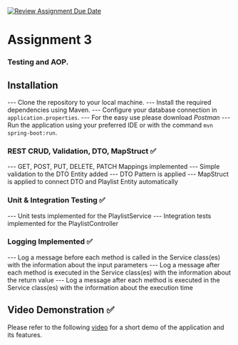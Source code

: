 [![Review Assignment Due Date](https://classroom.github.com/assets/deadline-readme-button-24ddc0f5d75046c5622901739e7c5dd533143b0c8e959d652212380cedb1ea36.svg)](https://classroom.github.com/a/3fWo0lBx)
<h1> Assignment 3 </h1>
<h3> Testing and AOP. </h3>


## Installation

--- Clone the repository to your local machine.
--- Install the required dependencies using Maven.
--- Configure your database connection in `application.properties`.
--- For the easy use please download _Postman_
--- Run the application using your preferred IDE or with the command `mvn spring-boot:run`.

### REST CRUD, Validation, DTO, MapStruct  ✅

--- GET, POST, PUT, DELETE, PATCH Mappings implemented
--- Simple validation to the DTO Entity added
--- DTO Pattern is applied
--- MapStruct is applied to connect DTO and Playlist Entity automatically


### Unit & Integration Testing  ✅

--- Unit tests implemented for the PlaylistService
--- Integration tests implemented for the PlaylistController


### Logging Implemented ✅
--- Log a message before each method is called in the Service class(es) with the information about the input parameters
--- Log a message after each method is executed in the Service class(es) with the information about the return value
--- Log a message after each method is executed in the Service class(es) with the information about the execution time


## Video Demonstration  ✅

Please refer to the following [video](https://youtu.be/DLa4Co6cb0c) for a short demo of the application and its features.
